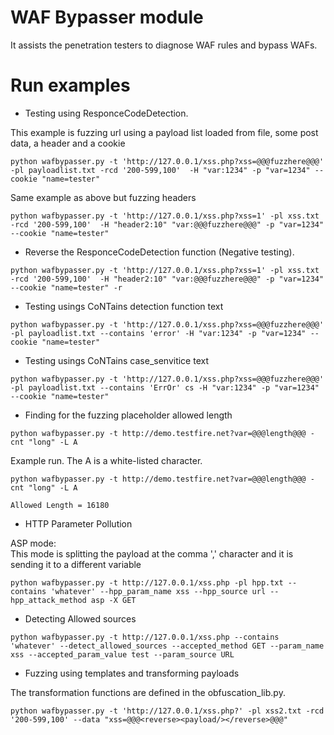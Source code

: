 # WAF Bypasser module

It assists the penetration testers to diagnose WAF rules and bypass WAFs.

# Run examples

+ Testing using ResponceCodeDetection.

This example is fuzzing url using a payload list loaded from file, some post
data, a header and a cookie

```sh-session
python wafbypasser.py -t 'http://127.0.0.1/xss.php?xss=@@@fuzzhere@@@' -pl payloadlist.txt -rcd '200-599,100'  -H "var:1234" -p "var=1234" --cookie "name=tester"
```

Same example as above but fuzzing headers

```sh-session
python wafbypasser.py -t 'http://127.0.0.1/xss.php?xss=1' -pl xss.txt -rcd '200-599,100'  -H "header2:10" "var:@@@fuzzhere@@@" -p "var=1234" --cookie "name=tester"
```

+ Reverse the ResponceCodeDetection  function (Negative testing).

```sh-session
python wafbypasser.py -t 'http://127.0.0.1/xss.php?xss=1' -pl xss.txt -rcd '200-599,100'  -H "header2:10" "var:@@@fuzzhere@@@" -p "var=1234" --cookie "name=tester" -r
```

+ Testing usings CoNTains detection function text

```sh-session
python wafbypasser.py -t 'http://127.0.0.1/xss.php?xss=@@@fuzzhere@@@' -pl payloadlist.txt --contains 'error' -H "var:1234" -p "var=1234" --cookie "name=tester"
```

+ Testing usings CoNTains case_senvitice text

```sh-session
python wafbypasser.py -t 'http://127.0.0.1/xss.php?xss=@@@fuzzhere@@@' -pl payloadlist.txt --contains 'ErrOr' cs -H "var:1234" -p "var=1234" --cookie "name=tester"
```

+ Finding for the fuzzing placeholder allowed length

```sh-session
python wafbypasser.py -t http://demo.testfire.net?var=@@@length@@@ -cnt "long" -L A
```

Example run. The A is a white-listed character.

```sh-session
python wafbypasser.py -t http://demo.testfire.net?var=@@@length@@@ -cnt "long" -L A

Allowed Length = 16180
```

+ HTTP Parameter Pollution

ASP mode:  
This mode is splitting the payload at the comma ',' character and it is sending
it to a different variable

```sh-session
python wafbypasser.py -t http://127.0.0.1/xss.php -pl hpp.txt --contains 'whatever' --hpp_param_name xss --hpp_source url --hpp_attack_method asp -X GET
```

+ Detecting Allowed sources

```sh-session
python wafbypasser.py -t http://127.0.0.1/xss.php --contains 'whatever' --detect_allowed_sources --accepted_method GET --param_name xss --accepted_param_value test --param_source URL
```

+ Fuzzing using templates and transforming payloads

The transformation functions are defined in the obfuscation_lib.py.

```sh-session
python wafbypasser.py -t 'http://127.0.0.1/xss.php?' -pl xss2.txt -rcd '200-599,100' --data "xss=@@@<reverse><payload/></reverse>@@@"
```
